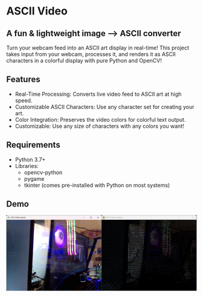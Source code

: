 # ASCII Video
## A fun & lightweight image --> ASCII converter
Turn your webcam feed into an ASCII art display in real-time! This project takes input from your webcam, processes it, and renders it as ASCII characters in a colorful display with pure Python and OpenCV!

## Features
- Real-Time Processing: Converts live video feed to ASCII art at high speed.
- Customizable ASCII Characters: Use any character set for creating your art.
- Color Integration: Preserves the video colors for colorful text output.
- Customizable: Use any size of characters with any colors you want!

## Requirements
- Python 3.7+
- Libraries:
    - opencv-python
    - pygame
    - tkinter (comes pre-installed with Python on most systems)

## Demo
![Demo](https://github.com/22yeets22/ASCII-Video/blob/main/demo.png?raw=true "Demo")
